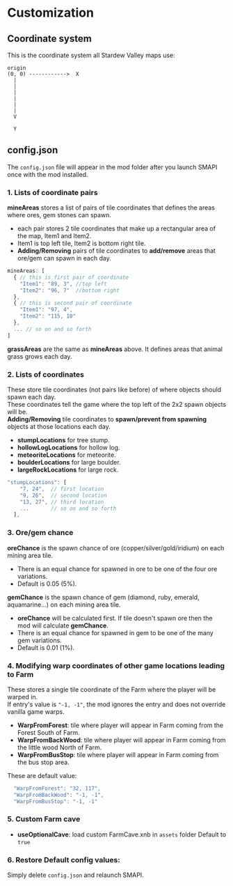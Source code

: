 # Customization
## Coordinate system
This is the coordinate system all Stardew Valley maps use:

```
origin  
(0, 0) ------------>  X 
  |  
  |  
  |  
  |  
  |  
  |
  V 
  
  Y
```

## config.json
The `config.json` file will appear in the mod folder after you launch SMAPI once with the mod installed.

### 1. Lists of coordinate pairs
**mineAreas** stores a list of pairs of tile coordinates that defines the areas where ores, gem stones can spawn.  
  + each pair stores 2 tile coordinates that make up a rectangular area of the map, Item1 and Item2.  
  + Item1 is top left tile, Item2 is bottom right tile.
  + **Adding/Removing** pairs of tile coordinates to **add/remove** areas that ore/gem can spawn in each day.
  
```javascript
mineAreas: [ 
  { // this is first pair of coordinate 
    "Item1": "89, 3", //top left
    "Item2": "96, 7"  //bottom right
  },
  { // this is second pair of coordinate 
    "Item1": "97, 4",
    "Item2": "115, 10"
  },
  ... // so on and so forth
]
```
**grassAreas** are the same as **mineAreas** above. It defines areas that animal grass grows each day.  
  
### 2. Lists of coordinates
These store tile coordinates (not pairs like before) of where objects should spawn each day.  
These coordinates tell the game where the top left of the 2x2 spawn objects will be.  
**Adding/Removing** tile coordinates to **spawn/prevent from spawning** objects at those locations each day.  
+ **stumpLocations** for tree stump.  
+ **hollowLogLocations** for hollow log.
+ **meteoriteLocations** for meteorite.
+ **boulderLocations** for large boulder.
+ **largeRockLocations** for large rock.

```javascript
"stumpLocations": [
    "7, 24",  // first location
    "9, 26",  // second location
    "13, 27", // third location
    ...       // so on and so forth
  ],
```

### 3. Ore/gem chance
**oreChance** is the spawn chance of ore (copper/silver/gold/iridium) on each mining area tile.
+ There is an equal chance for spawned in ore to be one of the four ore variations.
+ Default is 0.05 (5%).

**gemChance** is the spawn chance of gem (diamond, ruby, emerald, aquamarine...) on each mining area tile.
+ **oreChance** will be calculated first. If tile doesn't spawn ore then the mod will calculate **gemChance**.
+ There is an equal chance for spawned in gem to be one of the many gem variations.
+ Default is 0.01 (1%).

### 4. Modifying warp coordinates of other game locations leading to Farm
These stores a single tile coordinate of the Farm where the player will be warped in.  
If entry's value is ```"-1, -1"```, the mod ignores the entry and does not override vanilla game warps.  
+ **WarpFromForest**: tile where player will appear in Farm coming from the Forest South of Farm.  
+ **WarpFromBackWood**: tile where player will appear in Farm coming from the little wood North of Farm.  
+ **WarpFromBusStop**: tile where player will appear in Farm coming from the bus stop area.  

These are default value:
```javascript
  "WarpFromForest": "32, 117",
  "WarpFromBackWood": "-1, -1",
  "WarpFromBusStop": "-1, -1"
```

### 5. Custom Farm cave
+ **useOptionalCave**: load custom FarmCave.xnb in ``assets`` folder
Default to ``true``

### 6. Restore Default config values:
Simply delete `config.json` and relaunch SMAPI.
